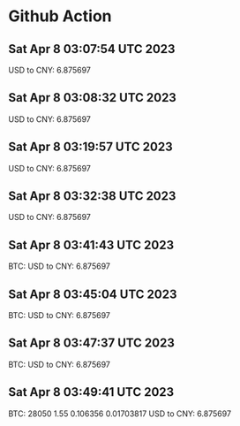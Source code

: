 # Github Action
## Sat Apr  8 03:07:54 UTC 2023
USD to CNY: 6.875697
## Sat Apr  8 03:08:32 UTC 2023
USD to CNY: 6.875697
## Sat Apr  8 03:19:57 UTC 2023
USD to CNY: 6.875697
## Sat Apr  8 03:32:38 UTC 2023
USD to CNY: 6.875697
## Sat Apr  8 03:41:43 UTC 2023
BTC: 
USD to CNY: 6.875697
## Sat Apr  8 03:45:04 UTC 2023
BTC: 
USD to CNY: 6.875697
## Sat Apr  8 03:47:37 UTC 2023
BTC: 
USD to CNY: 6.875697
## Sat Apr  8 03:49:41 UTC 2023
BTC: 28050
1.55
0.106356
0.01703817
USD to CNY: 6.875697
